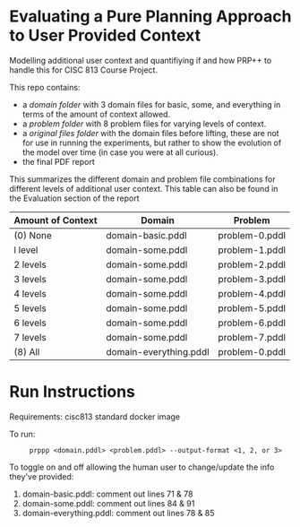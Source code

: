 # Evaluating a Pure Planning Approach to User Provided Context
Modelling additional user context and quantifiying if and how PRP++ to handle this for CISC 813 Course Project.

This repo contains:
 - a *domain folder* with 3 domain files for basic, some, and everything in terms of the amount of context allowed. 
 - a *problem folder* with 8 problem files for varying levels of context.
 - a *original files folder* with the domain files before lifting, these are not for use in running the experiments, but rather to show the evolution of the model over time (in case you were at all curious). 
 - the final PDF report

This summarizes the different domain and problem file combinations for different levels of additional user context. This table can also be found in the Evaluation section of the report 

| Amount of Context |          Domain        |     Problem    |
| ----------------- | ---------------------- | -------------- |
| (0) None          | domain-basic.pddl      | problem-0.pddl |
| l level           | domain-some.pddl       | problem-1.pddl |
| 2 levels          | domain-some.pddl       | problem-2.pddl |
| 3 levels          | domain-some.pddl       | problem-3.pddl |
| 4 levels          | domain-some.pddl       | problem-4.pddl |
| 5 levels          | domain-some.pddl       | problem-5.pddl |
| 6 levels          | domain-some.pddl       | problem-6.pddl |
| 7 levels          | domain-some.pddl       | problem-7.pddl |
| (8) All           | domain-everything.pddl | problem-0.pddl |

# Run Instructions

Requirements: cisc813 standard docker image

To run: 

         prppp <domain.pddl> <problem.pddl> --output-format <1, 2, or 3>

To toggle on and off allowing the human user to change/update the info they've provided:

 1. domain-basic.pddl: comment out lines 71 & 78
 2. domain-some.pddl: comment out lines 84 & 91
 3. domain-everything.pddl: comment out lines 78 & 85

